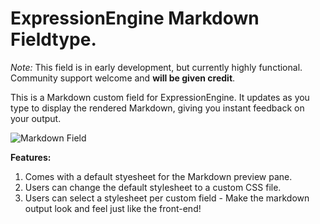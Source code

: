 # ExpressionEngine Markdown Fieldtype.

*Note:* This field is in early development, but currently highly functional. Community support welcome and **will be given credit**.

This is a Markdown custom field for ExpressionEngine. It updates as you type to display the rendered Markdown, giving you instant feedback on your output.

![Markdown Field](http://raw.github.com/fideloper/fid.field_markdown.ee_addon/master/markdown.png)

**Features:**

1. Comes with a default styesheet for the Markdown preview pane.
2. Users can change the default stylesheet to a custom CSS file.
3. Users can select a stylesheet per custom field - Make the markdown output look and feel just like the front-end!

